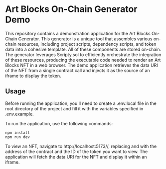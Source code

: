 # Art Blocks On-Chain Generator Demo
This repository contains a demonstration application for the Art Blocks On-Chain Generator. This generator is a unique tool that assembles various on-chain resources, including project scripts, dependency scripts, and token data into a cohesive template. All of these components are stored on-chain. The generator leverages Scripty.sol to efficiently orchestrate the integration of these resources, producing the executable code needed to render an Art Blocks NFT in a web browser. The demo application retrieves the data URI of the NFT from a single contract call and injects it as the source of an iframe to display the token.

## Usage
Before running the application, you'll need to create a .env.local file in the root directory of the project and fill it with the variables specified in .env.example.

To run the application, use the following commands:

```
npm install
npm run dev
```

To view an NFT, navigate to http://localhost:5173/<contract-address>/<token-id>, replacing <contract-address> and <token-id> with the address of the contract and the ID of the token you want to view. The application will fetch the data URI for the NFT and display it within an iframe.
